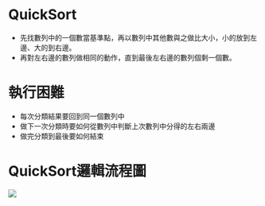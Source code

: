 # QuickSort
- 先找數列中的一個數當基準點，再以數列中其他數與之做比大小，小的放到左邊、大的到右邊。
- 再對左右邊的數列做相同的動作，直到最後左右邊的數列個剩一個數。
# 執行困難
- 每次分類結果要回到同一個數列中
- 做下一次分類時要如何從數列中判斷上次數列中分得的左右兩邊
- 做完分類到最後要如何結束
# QuickSort邏輯流程圖
![](https://i.imgur.com/EYKKKZz.png)
